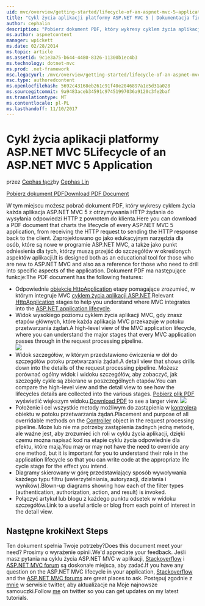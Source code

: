 ```yaml
---
uid: mvc/overview/getting-started/lifecycle-of-an-aspnet-mvc-5-application
title: "Cykl życia aplikacji platformy ASP.NET MVC 5 | Dokumentacja firmy Microsoft"
author: cephalin
description: "Pobierz dokument PDF, który wykresy cyklem życia aplikacji ASP.NET MVC 5. Ten cykl życia dokument przedstawia ogólny widok życia MVC..."
ms.author: aspnetcontent
manager: wpickett
ms.date: 02/28/2014
ms.topic: article
ms.assetid: 9c1e3a75-b644-4480-8326-11300b1ec4b3
ms.technology: dotnet-mvc
ms.prod: .net-framework
msc.legacyurl: /mvc/overview/getting-started/lifecycle-of-an-aspnet-mvc-5-application
msc.type: authoredcontent
ms.openlocfilehash: 5692c43168eb261c91f40e2046897a1e5d31a028
ms.sourcegitcommit: 9a9483aceb34591c97451997036a9120c3fe2baf
ms.translationtype: MT
ms.contentlocale: pl-PL
ms.lasthandoff: 11/10/2017
---
```

<a name="lifecycle-of-an-aspnet-mvc-5-application"></a><span data-ttu-id="f0437-104">Cykl życia aplikacji platformy ASP.NET MVC 5</span><span class="sxs-lookup"><span data-stu-id="f0437-104">Lifecycle of an ASP.NET MVC 5 Application</span></span>
====================
<span data-ttu-id="f0437-105">przez [Cephas łącz](https://github.com/cephalin)</span><span class="sxs-lookup"><span data-stu-id="f0437-105">by [Cephas Lin](https://github.com/cephalin)</span></span>

[<span data-ttu-id="f0437-106">Pobierz dokument PDF</span><span class="sxs-lookup"><span data-stu-id="f0437-106">Download PDF Document</span></span>](lifecycle-of-an-aspnet-mvc-5-application/_static/lifecycle-of-an-aspnet-mvc-5-application1.pdf)

<span data-ttu-id="f0437-107">W tym miejscu możesz pobrać dokument PDF, który wykresy cyklem życia każda aplikacja ASP.NET MVC 5 z otrzymywania HTTP żądania do wysyłania odpowiedzi HTTP z powrotem do klienta.</span><span class="sxs-lookup"><span data-stu-id="f0437-107">Here you can download a PDF document that charts the lifecycle of every ASP.NET MVC 5 application, from receiving the HTTP request to sending the HTTP response back to the client.</span></span> <span data-ttu-id="f0437-108">Zaprojektowano go jako edukacyjnym narzędzia dla osób, które są nowe w programie ASP.NET MVC, a także jako punkt odniesienia dla tych, którzy muszą przejść do szczegółów w określonych aspektów aplikacji.</span><span class="sxs-lookup"><span data-stu-id="f0437-108">It is designed both as an educational tool for those who are new to ASP.NET MVC and also as a reference for those who need to drill into specific aspects of the application.</span></span> <span data-ttu-id="f0437-109">Dokument PDF ma następujące funkcje:</span><span class="sxs-lookup"><span data-stu-id="f0437-109">The PDF document has the following features:</span></span>

- <span data-ttu-id="f0437-110">Odpowiednie [obiekcie HttpApplication](https://msdn.microsoft.com/en-us/library/system.web.httpapplication.aspx) etapy pomagające zrozumieć, w którym integruje MVC [cyklem życia aplikacji ASP.NET](https://msdn.microsoft.com/en-us/library/bb470252.aspx).</span><span class="sxs-lookup"><span data-stu-id="f0437-110">Relevant [HttpApplication](https://msdn.microsoft.com/en-us/library/system.web.httpapplication.aspx) stages to help you understand where MVC integrates into the [ASP.NET application lifecycle](https://msdn.microsoft.com/en-us/library/bb470252.aspx).</span></span>
- <span data-ttu-id="f0437-111">Widok wysokiego poziomu cyklem życia aplikacji MVC, gdy znasz etapów głównych, które każda aplikacja MVC przekazuje w potoku przetwarzania żądań.</span><span class="sxs-lookup"><span data-stu-id="f0437-111">A high-level view of the MVC application lifecycle, where you can understand the major stages that every MVC application passes through in the request processing pipeline.</span></span>  
    ![](lifecycle-of-an-aspnet-mvc-5-application/_static/image1.jpg)
- <span data-ttu-id="f0437-112">Widok szczegółów, w którym przedstawiono ćwiczenia w dół do szczegółów potoku przetwarzania żądań.</span><span class="sxs-lookup"><span data-stu-id="f0437-112">A detail view that shows drills down into the details of the request processing pipeline.</span></span> <span data-ttu-id="f0437-113">Możesz porównać ogólny widok i widoku szczegółów, aby zobaczyć, jak szczegóły cykle są zbierane w poszczególnych etapów.</span><span class="sxs-lookup"><span data-stu-id="f0437-113">You can compare the high-level view and the detail view to see how the lifecycles details are collected into the various stages.</span></span> <span data-ttu-id="f0437-114">[Pobierz plik PDF](lifecycle-of-an-aspnet-mvc-5-application/_static/lifecycle-of-an-aspnet-mvc-5-application1.pdf) wyświetlić większym widoku.</span><span class="sxs-lookup"><span data-stu-id="f0437-114">[Download PDF](lifecycle-of-an-aspnet-mvc-5-application/_static/lifecycle-of-an-aspnet-mvc-5-application1.pdf) to see a larger view.</span></span>
    ![](lifecycle-of-an-aspnet-mvc-5-application/_static/image2.jpg)
- <span data-ttu-id="f0437-115">Położenie i cel wszystkie metody możliwym do zastąpienia w [kontrolera](https://msdn.microsoft.com/en-us/library/system.web.mvc.controller.aspx) obiektu w potoku przetwarzania żądań.</span><span class="sxs-lookup"><span data-stu-id="f0437-115">Placement and purpose of all overridable methods on the [Controller](https://msdn.microsoft.com/en-us/library/system.web.mvc.controller.aspx) object in the request processing pipeline.</span></span> <span data-ttu-id="f0437-116">Może lub nie ma potrzeby zastąpienia żadnych jedną metodę, ale ważne jest, aby zrozumieć ich roli w cyklu życia aplikacji, dzięki czemu można napisać kod na etapie cyklu życia odpowiednie dla efektu, które mają.</span><span class="sxs-lookup"><span data-stu-id="f0437-116">You may or may not have the need to override any one method, but it is important for you to understand their role in the application lifecycle so that you can write code at the appropriate life cycle stage for the effect you intend.</span></span>
- <span data-ttu-id="f0437-117">Diagramy skierowany w górę przedstawiający sposób wywoływania każdego typu filtru (uwierzytelniania, autoryzacji, działania i wyników).</span><span class="sxs-lookup"><span data-stu-id="f0437-117">Blown-up diagrams showing how each of the filter types (authentication, authorization, action, and result) is invoked.</span></span>
- <span data-ttu-id="f0437-118">Połączyć artykuł lub blogu z każdego punktu odsetek w widoku szczegółów.</span><span class="sxs-lookup"><span data-stu-id="f0437-118">Link to a useful article or blog from each point of interest in the detail view.</span></span>


## <a name="next-steps"></a><span data-ttu-id="f0437-119">Następne kroki</span><span class="sxs-lookup"><span data-stu-id="f0437-119">Next Steps</span></span>

<span data-ttu-id="f0437-120">Ten dokument spełnia Twoje potrzeby?</span><span class="sxs-lookup"><span data-stu-id="f0437-120">Does this document meet your need?</span></span> <span data-ttu-id="f0437-121">Prosimy o wyrażenie opinii.</span><span class="sxs-lookup"><span data-stu-id="f0437-121">We'd appreciate your feedback.</span></span> <span data-ttu-id="f0437-122">Jeśli masz pytania na cyklu życia ASP.NET MVC w aplikacji, [Stackoverflow](http://stackoverflow.com/help) i [ASP.NET MVC forum](https://forums.asp.net/1146.aspx) są doskonałe miejsca, aby zadać.</span><span class="sxs-lookup"><span data-stu-id="f0437-122">If you have any question on the ASP.NET MVC lifecycle in your application, [Stackoverflow](http://stackoverflow.com/help) and the [ASP.NET MVC forums](https://forums.asp.net/1146.aspx) are great places to ask.</span></span> <span data-ttu-id="f0437-123">Postępuj zgodnie z [mnie](https://twitter.com/Cephas_MSFT) w serwisie twitter, aby aktualizacje na Moje najnowsze samouczki.</span><span class="sxs-lookup"><span data-stu-id="f0437-123">Follow [me](https://twitter.com/Cephas_MSFT) on twitter so you can get updates on my latest tutorials.</span></span>
